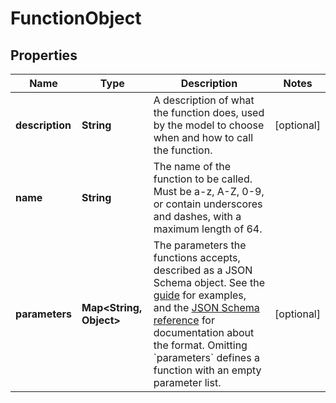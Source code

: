 

# FunctionObject


## Properties

| Name | Type | Description | Notes |
|------------ | ------------- | ------------- | -------------|
|**description** | **String** | A description of what the function does, used by the model to choose when and how to call the function. |  [optional] |
|**name** | **String** | The name of the function to be called. Must be a-z, A-Z, 0-9, or contain underscores and dashes, with a maximum length of 64. |  |
|**parameters** | **Map&lt;String, Object&gt;** | The parameters the functions accepts, described as a JSON Schema object. See the [guide](/docs/guides/function-calling) for examples, and the [JSON Schema reference](https://json-schema.org/understanding-json-schema/) for documentation about the format.   Omitting &#x60;parameters&#x60; defines a function with an empty parameter list. |  [optional] |



